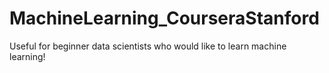 # MachineLearning_CourseraStanford
Useful for beginner data scientists who would like to learn machine learning! 
